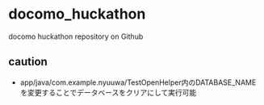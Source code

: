 # docomo_huckathon
docomo huckathon repository on Github

## caution
- app/java/com.example.nyuuwa/TestOpenHelper内のDATABASE_NAMEを変更することでデータベースをクリアにして実行可能